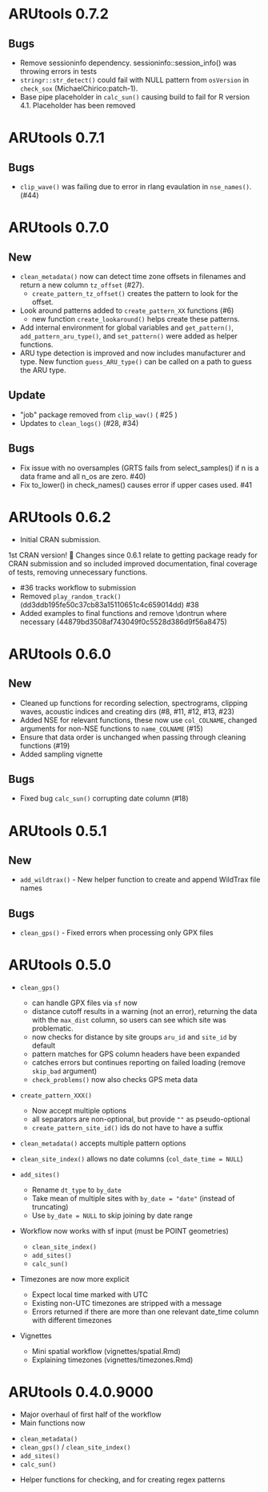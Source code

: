 # ARUtools 0.7.2

## Bugs

  * Remove sessioninfo dependency. sessioninfo::session_info() was throwing errors in tests
  * `stringr::str_detect()` could fail with NULL pattern from `osVersion` in `check_sox` (MichaelChirico:patch-1).
  * Base pipe placeholder in `calc_sun()` causing build to fail for R version 4.1. 
     Placeholder has been removed

# ARUtools 0.7.1

## Bugs 

  * `clip_wave()` was failing due to error in rlang evaulation in `nse_names()`. (#44)

# ARUtools 0.7.0

## New

  * `clean_metadata()` now can detect time zone offsets in filenames and return
       a new column `tz_offset` (#27).
       - `create_pattern_tz_offset()` creates the pattern to look for the offset.
  * Look around patterns added to `create_pattern_XX` functions (#6)
      - new function `create_lookaround()` helps create these patterns.
  * Add internal environment for global variables and `get_pattern()`,
      `add_pattern_aru_type()`, and `set_pattern()` were added as helper functions.
  * ARU type detection is improved and now includes manufacturer and type. New function
      `guess_ARU_type()` can be called on a path to guess the ARU type.

## Update
 
   * "job" package removed from `clip_wav()` ( #25 )
   * Updates to `clean_logs()` (#28, #34)
  
## Bugs 

 * Fix issue with no oversamples (GRTS fails from select_samples() if n is a data frame and all n_os are zero. #40)
 * Fix to_lower() in check_names() causes error if upper cases used. #41
 
 
# ARUtools 0.6.2

* Initial CRAN submission.

1st CRAN version! 🥳 
Changes since 0.6.1 relate to getting package ready for CRAN submission and so included improved documentation, final coverage of tests, removing unnecessary functions. 

- #36 tracks workflow to submission
- Removed `play_random_track()` (dd3ddb195fe50c37cb83a15110651c4c659014dd) #38 
- Added examples to final functions and remove \dontrun where necessary (44879bd3508af743049f0c5528d386d9f56a8475)

# ARUtools 0.6.0

## New
* Cleaned up functions for recording selection, spectrograms, clipping waves, 
  acoustic indices and creating dirs (#8, #11, #12, #13, #23)
* Added NSE for relevant functions, these now use `col_COLNAME`, changed arguments
for non-NSE functions to `name_COLNAME` (#15)
* Ensure that data order is unchanged when passing through cleaning functions (#19)
* Added sampling vignette

## Bugs
* Fixed bug `calc_sun()` corrupting date column (#18)

# ARUtools 0.5.1

## New
* `add_wildtrax()` - New helper function to create and append WildTrax file names

## Bugs
* `clean_gps()` - Fixed errors when processing only GPX files


# ARUtools 0.5.0

* `clean_gps()`
  * can handle GPX files via `sf` now
  * distance cutoff results in a warning (not an error), returning
    the data with the `max_dist` column, so users can see which site was problematic.
  * now checks for distance by site groups `aru_id` and `site_id` by default
  * pattern matches for GPS column headers have been expanded
  * catches errors but continues reporting on failed loading (remove `skip_bad` argument)
  * `check_problems()` now also checks GPS meta data

* `create_pattern_XXX()` 
  * Now accept multiple options
  * all separators are non-optional, but provide `""` as pseudo-optional
  * `create_pattern_site_id()` ids do not have to have a suffix
  
* `clean_metadata()` accepts multiple pattern options

* `clean_site_index()` allows no date columns (`col_date_time = NULL`)

* `add_sites()`
  * Rename `dt_type` to `by_date`
  * Take mean of multiple sites with `by_date = "date"` (instead of truncating)
  * Use `by_date = NULL` to skip joining by date range

* Workflow now works with sf input (must be POINT geometries)
  * `clean_site_index()`
  * `add_sites()`
  * `calc_sun()`

* Timezones are now more explicit
  * Expect local time marked with UTC
  * Existing non-UTC timezones are stripped with a message
  * Errors returned if there are more than one relevant date_time column with 
    different timezones
    
* Vignettes
  * Mini spatial workflow (vignettes/spatial.Rmd)
  * Explaining timezones (vignettes/timezones.Rmd)

# ARUtools 0.4.0.9000
* Major overhaul of first half of the workflow
* Main functions now
 - `clean_metadata()`
 - `clean_gps()` / `clean_site_index()`
 - `add_sites()`
 - `calc_sun()`
* Helper functions for checking, and for creating regex patterns 
